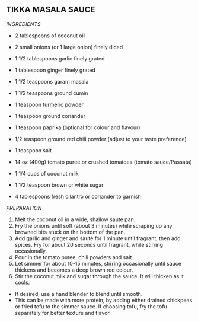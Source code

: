 ## TIKKA MASALA SAUCE

*INGREDIENTS*

* 2 tablespoons of coconut oil
* 2 small onions (or 1 large onion) finely diced
* 1 1/2 tablespoons garlic finely grated
* 1 tablespoon ginger finely grated

* 1 1/2 teaspoons garam masala
* 1 1/2 teaspoons ground cumin
* 1 teaspoon turmeric powder
* 1 teaspoon ground coriander
* 1 teaspoon paprika (optional for colour and flavour)
* 1/2 teaspoon ground red chili powder (adjust to your taste preference)
* 1 teaspoon salt

* 14 oz (400g) tomato puree or crushed tomatoes (tomato sauce/Passata)
* 1 1/4 cups of coconut milk
* 1 1/2 teaspoon brown or white sugar

* 4 tablespoons fresh cilantro or coriander to garnish

*PREPARATION*

1. Melt the coconut oil in a wide, shallow saute pan. 
2. Fry the onions until soft (about 3 minutes) while scraping up any browned bits stuck on the bottom of the pan. 
3. Add garlic and ginger and sauté for 1 minute until fragrant, then add spices. Fry for about 20 seconds until fragrant, while stirring occasionally.
4. Pour in the tomato puree, chili powders and salt. 
5. Let simmer for about 10-15 minutes, stirring occasionally until sauce thickens and becomes a deep brown red colour.
6. Stir the coconut milk and sugar through the sauce. It will thicken as it cools.

* If desired, use a hand blender to blend until smooth.
* This can be made with more protein, by adding either drained chickpeas or fried tofu to the simmer sauce.  If choosing tofu, fry the tofu separately for better texture and flavor.
